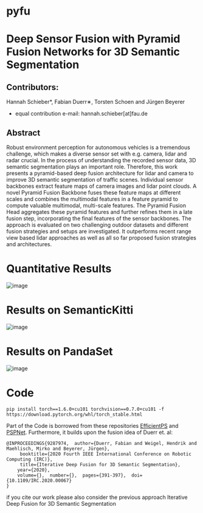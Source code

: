 # pyfu
# Deep Sensor Fusion with Pyramid Fusion Networks for 3D Semantic Segmentation

## Contributors:
Hannah Schieber*, Fabian Duerr∗, Torsten Schoen and Jürgen Beyerer

* equal contribution
e-mail: hannah.schieber[at]fau.de

## Abstract

Robust environment perception for autonomous vehicles is a tremendous challenge, which makes a diverse sensor set with e.g. camera, lidar and radar crucial. In the process of understanding the recorded sensor data, 3D semantic segmentation plays an important role. Therefore, this work presents a pyramid-based deep fusion architecture for lidar and camera to improve 3D semantic segmentation of traffic scenes. Individual sensor backbones extract feature maps of camera images and lidar point clouds. A novel Pyramid Fusion Backbone fuses these feature maps at different scales and combines the multimodal features in a feature pyramid to compute valuable multimodal, multi-scale features. The Pyramid Fusion Head aggregates these pyramid features and further refines them in a late fusion step, incorporating the final features of the sensor backbones. The approach is evaluated on two challenging outdoor datasets and different fusion strategies and setups are investigated. It outperforms recent range view based lidar approaches as well as all so far proposed fusion strategies and architectures.

# Quantitative Results

![image](https://user-images.githubusercontent.com/22636930/170203786-c1c6de02-5314-4275-bd36-ae655670f4b5.png)

# Results on SemanticKitti

![image](https://user-images.githubusercontent.com/22636930/170203890-a4f8568e-f59b-4cea-b70c-5b61e20f0ea5.png)

# Results on PandaSet

![image](https://user-images.githubusercontent.com/22636930/170203942-470d0348-21a9-4557-b1d1-c43d246696c3.png)

# Code

```
pip install torch==1.6.0+cu101 torchvision==0.7.0+cu101 -f https://download.pytorch.org/whl/torch_stable.html
```

Part of the Code is borrowed from these repositories [EfficientPS](https://github.com/DeepSceneSeg/EfficientPS) and  [PSPNet](https://github.com/hszhao/PSPNet). Furthermore, it builds upon the fusion idea of Duerr et. al:

```
@INPROCEEDINGS{9287974,  author={Duerr, Fabian and Weigel, Hendrik and Maehlisch, Mirko and Beyerer, Jürgen}, 
	 booktitle={2020 Fourth IEEE International Conference on Robotic Computing (IRC)},  
	 title={Iterative Deep Fusion for 3D Semantic Segmentation},   
	year={2020},  
	volume={},  number={},  pages={391-397},  doi={10.1109/IRC.2020.00067}
}
```

if you cite our work please also consider the previous approach Iterative Deep Fusion for 3D Semantic Segmentation


